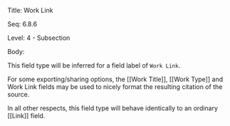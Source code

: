 Title:  Work Link

Seq:    6.8.6

Level:  4 - Subsection

Body: 

This field type will be inferred for a field label of `Work Link`.

For some exporting/sharing options, the [[Work Title]], [[Work Type]] and Work Link fields may be used to nicely format the resulting citation of the source. 

In all other respects, this field type will behave identically to an ordinary [[Link]] field.
